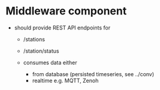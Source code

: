 # Middleware component

- should provide REST API endpoints for
  - /stations
  - /station/<id>status

  - consumes data either
    - from database (persisted timeseries, see ../conv)
    - realtime e.g. MQTT, Zenoh
